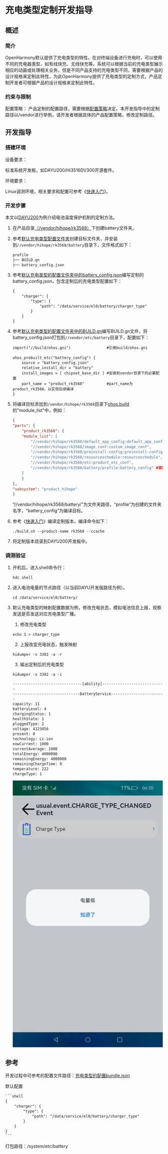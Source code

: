 # 充电类型定制开发指导 

## 概述 

### 简介 

OpenHarmony默认提供了充电类型的特性。在对终端设备进行充电时，可以使用不同的充电器类型，如有线快充、无线快充等。系统可以根据当前的充电类型展示相应的动画或处理相关业务，但是不同产品支持的充电类型不同，需要根据产品的设计规格来定制此特性。为此OpenHarmony提供了充电类型的定制方式，产品定制开发者可根据产品的设计规格来定制此特性。

### 约束与限制

配置策略：
产品定制的配置路径，需要根据[配置策略](https://gitee.com/openharmony/customization_config_policy)决定。本开发指导中的定制路径以/vendor进行举例，请开发者根据具体的产品配置策略，修改定制路径。

## 开发指导

### 搭建环境 

设备要求：

标准系统开发板，如DAYU200/Hi3516DV300开源套件。

环境要求：

Linux调测环境，相关要求和配置可参考《[快速入门](../quick-start/quickstart-overview.md)》。

### 开发步骤 

本文以[DAYU200](https://gitee.com/openharmony/vendor_hihope/tree/master/rk3568)为例介绍电池温度保护机制的定制方法。

1. 在产品目录[（/vendor/hihope/rk3568）](https://gitee.com/openharmony/vendor_hihope/tree/master/rk3568)下创建battery文件夹。

2. 参考[默认充电类型配置文件夹](https://gitee.com/openharmony/powermgr_battery_manager/tree/master/services/native/profile)创建目标文件夹，并安装到`//vendor/hihope/rk3568/battery`目录下，文件格式如下：

    ```text
    profile
    ├── BUILD.gn
    ├── battery_config.json
    ```

3. 参考[默认充电类型的配置文件夹中的battery_config.json](https://gitee.com/openharmony/powermgr_battery_manager/blob/master/services/native/profile/battery_config.json)编写定制的battery_config.json，包含定制后的充电类型配置如下：

    ```shell
    {
        "charger": {
            "type": {
                "path": "/data/service/el0/battery/charger_type"
            }
        }
    }
    ``` 

4. 参考[默认充电类型的配置文件夹中的BUILD.gn](https://gitee.com/openharmony/powermgr_battery_manager/blob/master/services/native/profile/BUILD.gn)编写BUILD.gn文件，将battery_config.json打包到`//vendor/etc/battery`目录下，配置如下：

    ```shell
    import("//build/ohos.gni")                #引用build/ohos.gni

    ohos_prebuilt_etc("battery_config") {
        source = "battery_config.json"
        relative_install_dir = "battery"
        install_images = [ chipset_base_dir ] #安装到vendor目录下的必要配置
        part_name = "product_rk3568"          #part_name为product_rk3568，以实现后续编译
    }
    ```

5. 将编译目标添加到`/vendor/hihope/rk3568`目录下[ohos.build](https://gitee.com/openharmony/vendor_hihope/blob/master/rk3568/ohos.build)的"module_list"中，例如：

    ```json
    {
    "parts": {
        "product_rk3568": {
        "module_list": [
            "//vendor/hihope/rk3568/default_app_config:default_app_config",
            "//vendor/hihope/rk3568/image_conf:custom_image_conf",
            "//vendor/hihope/rk3568/preinstall-config:preinstall-config",
            "//vendor/hihope/rk3568/resourceschedule:resourceschedule",
            "//vendor/hihope/rk3568/etc:product_etc_conf",
            "//vendor/hihope/rk3568/battery/profile:battery_config" #添加battery_config的编译
        ]
        }
    },
    "subsystem": "product_hihope"
    }
    ```
    “//vendor/hihope/rk3568/battery/”为文件夹路径，“profile”为创建的文件夹名字，“battery_config”为编译目标。

6. 参考《[快速入门](../quick-start/quickstart-overview.md)》编译定制版本，编译命令如下：

    ```shell
    ./build.sh --product-name rk3568 --ccache
    ```

7. 将定制版本烧录到DAYU200开发板中。

### 调测验证 


1. 开机后，进入shell命令行：
    ```
    hdc shell
    ```

2. 进入电池电量的节点路径（以当前DAYU开发版路径为例）。
    ```
    cd /data/service/el0/battery/
    ```

3. 默认充电类型的映射配置数据为例，修改充电状态，模拟电池信息上报，观察发送是否发送对应充电类型广播。
    1. 修改充电类型
    ```
    echo 1 > charger_type
    ```
    2. 上报改变充电状态，触发映射
    ```
    hidumper -s 3302 -a -r
    ```
    3. 输出定制后的充电类型
    ```
    hidumper -s 3302 -a -i 
    ```
    ```
    -------------------------------[ability]----------------------------
    ------------------------------BatteryService------------------------
    capacity: 11 
    batteryLevel: 4 
    chargingStatus: 1 
    healthState: 1 
    pluggedType: 2 
    voltage: 4123456 
    present: 0 
    technology: Li-ion 
    nowCurrent: 1000 
    currentAverage: 1000 
    totalEnergy: 4000000 
    remainingEnergy: 4000000 
    remainingChargeTime: 0 
    temperature: 222 
    chargeType: 1 
    ```
    ![charger_type1](figures/charger_type1.jpg)


## 参考 
开发过程中可参考的配置文件路径：[充电类型的配置bundle.json](https://gitee.com/openharmony/powermgr_battery_manager/tree/master/services/native/profile/) 

默认配置

    ```shell
    {
        "charger": {
            "type": {
                "path": "/data/service/el0/battery/charger_type"
            }
        }
    }
    ``` 

打包路径：/system/etc/battery 
